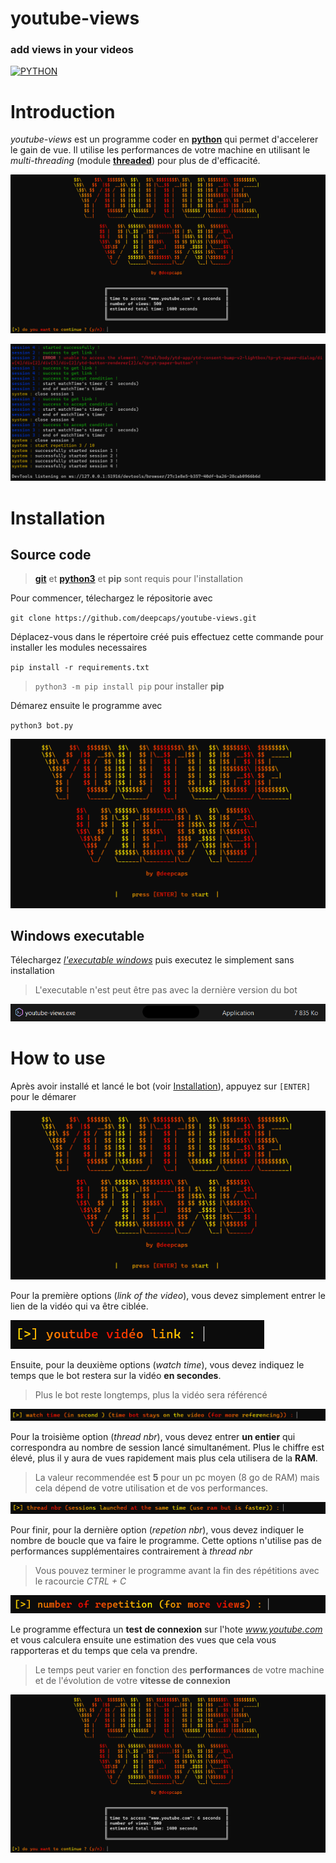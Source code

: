 youtube-views
==========

### add views in your videos
[![PYTHON](https://img.shields.io/badge/Python-3776AB?style=flat&logo=python&logoColor=white)](https://www.python.org/)


# Introduction
_youtube-views_ est un programme coder en [**python**](https://www.python.org/) qui permet d'accelerer le gain de vue. Il utilise les performances de votre machine en utilisant le _multi-threading_ (module [**threaded**](https://pypi.org/project/threaded/)) pour plus de d'efficacité.

![table](./images/table.png)

![logs](./images/logs.png)


# Installation

## Source code
> [**git**](https://git-scm.com/) et [**python3**](https://www.python.org/) et **pip** sont requis pour l'installation

Pour commencer, télechargez le répositorie avec 

`git clone https://github.com/deepcaps/youtube-views.git`


Déplacez-vous dans le répertoire créé puis effectuez cette commande pour installer les modules necessaires

`pip install -r requirements.txt`

> `python3 -m pip install pip` pour installer **pip**


Démarez ensuite le programme avec

`python3 bot.py`

![main](./images/main.png)

## Windows executable
Télechargez [_l'executable windows_](https://github.com/deepcaps/youtube-views/releases/tag/untagged-063e3bb6aa5304817f57) puis executez le simplement sans installation
> L'executable n'est peut être pas avec la dernière version du bot

![executable](./images/executable.png)


# How to use

Après avoir installé et lancé le bot (voir [Installation](#installation)), appuyez sur `[ENTER]` pour le démarer

![main](./images/main.png)

Pour la première options (_link of the video_), vous devez simplement entrer le lien de la vidéo qui va être ciblée.

![link](./images/link.png)

Ensuite, pour la deuxième options (_watch time_), vous devez indiquez le temps que le bot restera sur la vidéo **en secondes**.
> Plus le bot reste longtemps, plus la vidéo sera référencé

![watchTime](./images/watchTime.png)

Pour la troisième option (_thread nbr_), vous devez entrer **un entier** qui correspondra au nombre de session lancé simultanément. Plus le chiffre est élevé, plus il y aura de vues rapidement mais plus cela utilisera de la **RAM**.
> La valeur recommendée est **5** pour un pc moyen (8 go de RAM) mais cela dépend de votre utilisation et de vos performances.

![threadNbr](./images/threadNbr.png)

Pour finir, pour la dernière option (_repetion nbr_), vous devez indiquer le nombre de boucle que va faire le programme. Cette options n'utilise pas de performances supplémentaires contrairement à _thread nbr_
> Vous pouvez terminer le programme avant la fin des répétitions avec le racourcie _CTRL + C_

![rep](./images/rep.png)

Le programme effectura un **test de connexion** sur l'hote _www.youtube.com_ et vous calculera ensuite une estimation des vues que cela vous rapporteras et du temps que cela va prendre.
> Le temps peut varier en fonction des **performances** de votre machine et de l'évolution de votre **vitesse de connexion**

![table](./images/table.png)
